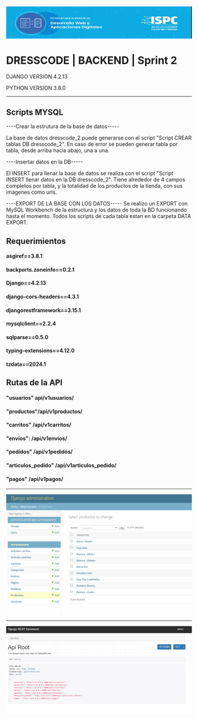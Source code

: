 ![ISPC_frontend_Angular17](https://raw.githubusercontent.com/JavierCarranza0101/imagenes-dresscodehost/main/capturas/Untitled.png)

# DRESSCODE | BACKEND | Sprint 2

DJANGO VERSION
4.2.13

PYTHON VERSION
3.8.0

___

## Scripts MYSQL
----Crear la estrutura de la base de datos-----

La base de datos dresscode_2 puede generarse con el script "Script CREAR tablas DB dresscode_2".
En caso de error se pueden generar tabla por tabla, desde arriba hacia abajo, una a una.


----Insertar datos en la DB-----

El INSERT para llenar la base de datos se realiza con el script  "Script INSERT llenar datos en la DB dresscode_2".
Tiene alrededor de 4 campos completos por tabla, y la totalidad de los productos de la tienda, con sus imagenes como urls.


----EXPORT DE LA BASE CON LOS DATOS-----
Se realizo un EXPORT con MySQL Workbench de la estructura y los datos de toda la BD funcionando hasta el momento.
Todos los scripts de cada tabla estan en la carpeta DATA EXPORT.

## Requerimientos
#### asgiref==3.8.1
#### backports.zoneinfo==0.2.1
#### Django==4.2.13
#### django-cors-headers==4.3.1
#### djangorestframework==3.15.1
#### mysqlclient==2.2.4
#### sqlparse==0.5.0
#### typing-extensions==4.12.0
#### tzdata==2024.1


## Rutas de la API

  #### "usuarios" api/v1usuarios/
  ####  "productos"/api/v1productos/
  ####  "carritos" /api/v1carritos/
  ####  "envios": /api/v1envios/
  ####  "pedidos" /api/v1pedidos/
  ####  "articulos_pedido" /api/v1articulos_pedido/
  ####  "pagos" /api/v1pagos/

---

![ISPC_admin_productos](https://github.com/TSDWAD2023com1grupo1/DressCodeGroup/blob/develop2024/BACK/SPRINT%202/CAPTURAS%20DE%20BACK%20FUNCIONANDO/django%20admin%20productos.png)

---

![ISPC_apis](https://github.com/TSDWAD2023com1grupo1/DressCodeGroup/blob/develop2024/BACK/SPRINT%202/CAPTURAS%20DE%20BACK%20FUNCIONANDO/api%20rest%20con%20sus%20endpoints.png)


